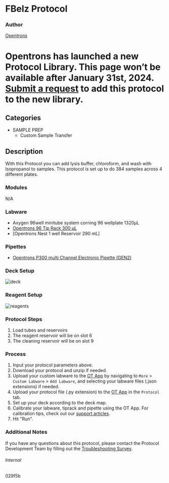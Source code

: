 # FBelz Protocol


### Author
[Opentrons](https://opentrons.com/)



# Opentrons has launched a new Protocol Library. This page won’t be available after January 31st, 2024. [Submit a request](https://docs.google.com/forms/d/e/1FAIpQLSdYYp9QCKow4nn0KlCVsMS3HX0eJ0N9O7-erajKvcpT0lWbSg/viewform) to add this protocol to the new library.

## Categories
* SAMPLE PREP
	* Custom Sample Transfer


## Description
With this Protocol you can add lysis buffer, chloroform, and wash with Isopropanol to samples. This protocol is set up to do 384 samples across 4 different plates.  


### Modules
N/A


### Labware
* Axygen 96well minitube system corning 96 wellplate 1320µL
* [Opentrons 96 Tip Rack 300 µL](https://shop.opentrons.com/collections/opentrons-tips/products/opentrons-300ul-tips)
* [Opentrons Nest 1 well Reservoir 290 mL]


### Pipettes
* [Opentrons P300 multi Channel Electronic Pipette (GEN2)](https://shop.opentrons.com/8-channel-electronic-pipette/)


### Deck Setup
![deck](https://opentrons-protocol-library-website.s3.amazonaws.com/custom-README-images/029f5b/Layout.jpg)


### Reagent Setup
![reagents](https://opentrons-protocol-library-website.s3.amazonaws.com/custom-README-images/029f5b/Liquids.jpg)


### Protocol Steps
1. Load tubes and reservoirs
2. The reagent reservoir will be on slot 6
3. The cleaning reservoir will be on slot 9


### Process
1. Input your protocol parameters above.
2. Download your protocol and unzip if needed.
3. Upload your custom labware to the [OT App](https://opentrons.com/ot-app) by navigating to `More` > `Custom Labware` > `Add Labware`, and selecting your labware files (.json extensions) if needed.
4. Upload your protocol file (.py extension) to the [OT App](https://opentrons.com/ot-app) in the `Protocol` tab.
5. Set up your deck according to the deck map.
6. Calibrate your labware, tiprack and pipette using the OT App. For calibration tips, check out our [support articles](https://support.opentrons.com/en/collections/1559720-guide-for-getting-started-with-the-ot-2).
7. Hit "Run".


### Additional Notes
If you have any questions about this protocol, please contact the Protocol Development Team by filling out the [Troubleshooting Survey](https://protocol-troubleshooting.paperform.co/).


###### Internal
029f5b
